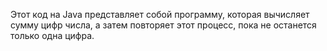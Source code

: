 Этот код на Java представляет собой программу, которая вычисляет сумму цифр числа, 
а затем повторяет этот процесс, пока не останется только одна цифра. 
